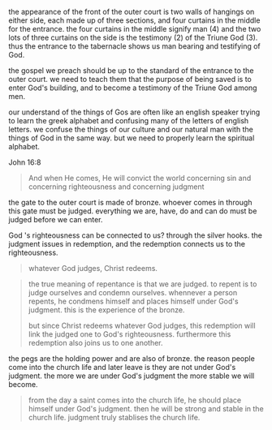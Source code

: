 the appearance of the front of the outer court is two walls of hangings on either side,
each made up of three sections, and four curtains in the middle for the entrance.
the four curtains in the middle signify man (4) and the two lots of three curtains on the
side is the testimony (2) of the Triune God (3). thus the entrance to the tabernacle shows us man
bearing and testifying of God.

the gospel we preach should be up to the standard of the entrance to the outer court.
we need to teach them that the purpose of being saved is to enter God's building, and
to become a testimony of the Triune God among men.

our understand of the things of Gos are often like an english speaker trying to learn the greek alphabet and confusing many of the letters of english letters. we confuse the things of our culture and our natural man with the things of God in the same way. but we need to properly learn the spiritual alphabet.

John 16:8
> And when He comes, He will convict the world concerning sin and concerning righteousness and concerning judgment

the gate to the outer court is made of bronze. whoever comes in through this gate must be judged. everything we are, have, do and can do must be judged before we can enter.

God 's righteousness can be connected to us? through the silver hooks. the judgment issues in redemption, and the redemption connects us to the righteousness.

> whatever God judges, Christ redeems. 

> the true meaning of repentance is that we are judged. to repent is to judge ourselves and condemn ourselves. whennever a person repents, he condmens himself and places himself under God's judgment. this is the experience of the bronze.
>
> but since Christ redeems whatever God judges, this redemption will link the judged one to God's righteousness. furthermore this redemption also joins us to one another.

the pegs are the holding power and are also of bronze. the reason people come into the church life and later leave is they are not under God's judgment. the more we are under God's judgment the more stable we will become. 

> from the day a saint comes into the church life, he should place himself under God's judgment. then he will be strong and stable in the church life. judgment truly stablises the church life.
